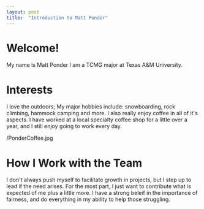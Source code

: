 ```yaml
---
layout: post
title:  "Introduction to Matt Ponder"
---
```


# Welcome!

My name is Matt Ponder
I am a TCMG major at Texas A&M University.



# Interests

I love the outdoors; My major hobbies include: snowboarding, rock climbing, 
hammock camping and more.
I also really enjoy coffee in all of it's aspects. I have worked at a local 
specialty coffee shop for a little over a year, and I still enjoy going to 
work every day.

/PonderCoffee.jpg

# How I Work with the Team

I don't always push myself to facilitate growth in projects, but I step up to 
lead if the need arises. For the most part, I just want to contribute what is 
expected of me plus a little more. I have a strong beleif in the importance of 
fairness, and do everything in my ability to help those struggling.
